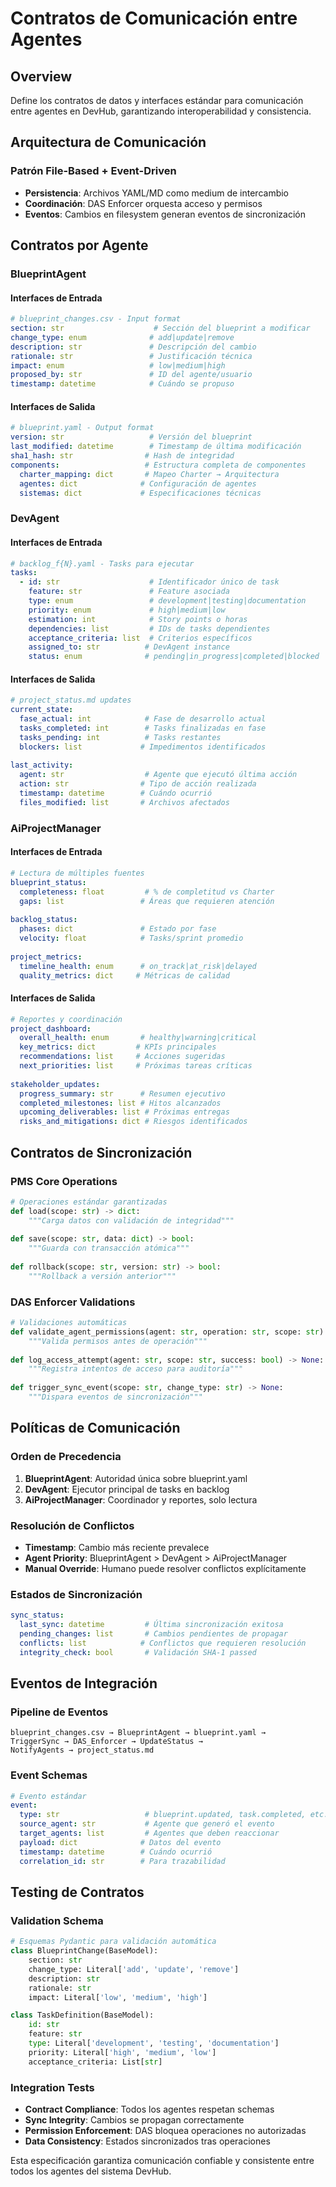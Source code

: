 # Contratos de Comunicación entre Agentes

## Overview
Define los contratos de datos y interfaces estándar para comunicación entre agentes en DevHub, garantizando interoperabilidad y consistencia.

## Arquitectura de Comunicación

### Patrón File-Based + Event-Driven
- **Persistencia**: Archivos YAML/MD como medium de intercambio
- **Coordinación**: DAS Enforcer orquesta acceso y permisos
- **Eventos**: Cambios en filesystem generan eventos de sincronización

## Contratos por Agente

### BlueprintAgent

#### Interfaces de Entrada
```yaml
# blueprint_changes.csv - Input format
section: str                    # Sección del blueprint a modificar
change_type: enum              # add|update|remove
description: str               # Descripción del cambio
rationale: str                 # Justificación técnica
impact: enum                   # low|medium|high
proposed_by: str               # ID del agente/usuario
timestamp: datetime            # Cuándo se propuso
```

#### Interfaces de Salida
```yaml
# blueprint.yaml - Output format
version: str                   # Versión del blueprint
last_modified: datetime        # Timestamp de última modificación
sha1_hash: str                # Hash de integridad
components:                   # Estructura completa de componentes
  charter_mapping: dict       # Mapeo Charter → Arquitectura
  agentes: dict              # Configuración de agentes
  sistemas: dict             # Especificaciones técnicas
```

### DevAgent

#### Interfaces de Entrada
```yaml
# backlog_f{N}.yaml - Tasks para ejecutar
tasks:
  - id: str                    # Identificador único de task
    feature: str               # Feature asociada
    type: enum                 # development|testing|documentation
    priority: enum             # high|medium|low
    estimation: int            # Story points o horas
    dependencies: list         # IDs de tasks dependientes
    acceptance_criteria: list  # Criterios específicos
    assigned_to: str          # DevAgent instance
    status: enum              # pending|in_progress|completed|blocked
```

#### Interfaces de Salida
```yaml
# project_status.md updates
current_state:
  fase_actual: int            # Fase de desarrollo actual
  tasks_completed: int        # Tasks finalizadas en fase
  tasks_pending: int          # Tasks restantes
  blockers: list             # Impedimentos identificados
  
last_activity:
  agent: str                  # Agente que ejecutó última acción
  action: str                # Tipo de acción realizada
  timestamp: datetime        # Cuándo ocurrió
  files_modified: list       # Archivos afectados
```

### AiProjectManager

#### Interfaces de Entrada
```yaml
# Lectura de múltiples fuentes
blueprint_status:
  completeness: float         # % de completitud vs Charter
  gaps: list                 # Áreas que requieren atención
  
backlog_status:
  phases: dict               # Estado por fase
  velocity: float            # Tasks/sprint promedio
  
project_metrics:
  timeline_health: enum      # on_track|at_risk|delayed
  quality_metrics: dict     # Métricas de calidad
```

#### Interfaces de Salida
```yaml
# Reportes y coordinación
project_dashboard:
  overall_health: enum       # healthy|warning|critical
  key_metrics: dict         # KPIs principales
  recommendations: list     # Acciones sugeridas
  next_priorities: list     # Próximas tareas críticas
  
stakeholder_updates:
  progress_summary: str      # Resumen ejecutivo
  completed_milestones: list # Hitos alcanzados
  upcoming_deliverables: list # Próximas entregas
  risks_and_mitigations: dict # Riesgos identificados
```

## Contratos de Sincronización

### PMS Core Operations
```python
# Operaciones estándar garantizadas
def load(scope: str) -> dict:
    """Carga datos con validación de integridad"""
    
def save(scope: str, data: dict) -> bool:
    """Guarda con transacción atómica"""
    
def rollback(scope: str, version: str) -> bool:
    """Rollback a versión anterior"""
```

### DAS Enforcer Validations
```python
# Validaciones automáticas
def validate_agent_permissions(agent: str, operation: str, scope: str) -> bool:
    """Valida permisos antes de operación"""
    
def log_access_attempt(agent: str, scope: str, success: bool) -> None:
    """Registra intentos de acceso para auditoría"""
    
def trigger_sync_event(scope: str, change_type: str) -> None:
    """Dispara eventos de sincronización"""
```

## Políticas de Comunicación

### Orden de Precedencia
1. **BlueprintAgent**: Autoridad única sobre blueprint.yaml
2. **DevAgent**: Ejecutor principal de tasks en backlog
3. **AiProjectManager**: Coordinador y reportes, solo lectura

### Resolución de Conflictos
- **Timestamp**: Cambio más reciente prevalece
- **Agent Priority**: BlueprintAgent > DevAgent > AiProjectManager
- **Manual Override**: Humano puede resolver conflictos explícitamente

### Estados de Sincronización
```yaml
sync_status:
  last_sync: datetime         # Última sincronización exitosa
  pending_changes: list       # Cambios pendientes de propagar
  conflicts: list            # Conflictos que requieren resolución
  integrity_check: bool       # Validación SHA-1 passed
```

## Eventos de Integración

### Pipeline de Eventos
```mermaid
blueprint_changes.csv → BlueprintAgent → blueprint.yaml → 
TriggerSync → DAS_Enforcer → UpdateStatus → 
NotifyAgents → project_status.md
```

### Event Schemas
```yaml
# Evento estándar
event:
  type: str                   # blueprint.updated, task.completed, etc.
  source_agent: str           # Agente que generó el evento
  target_agents: list         # Agentes que deben reaccionar
  payload: dict              # Datos del evento
  timestamp: datetime        # Cuándo ocurrió
  correlation_id: str        # Para trazabilidad
```

## Testing de Contratos

### Validation Schema
```python
# Esquemas Pydantic para validación automática
class BlueprintChange(BaseModel):
    section: str
    change_type: Literal['add', 'update', 'remove']
    description: str
    rationale: str
    impact: Literal['low', 'medium', 'high']

class TaskDefinition(BaseModel):
    id: str
    feature: str
    type: Literal['development', 'testing', 'documentation']
    priority: Literal['high', 'medium', 'low']
    acceptance_criteria: List[str]
```

### Integration Tests
- **Contract Compliance**: Todos los agentes respetan schemas
- **Sync Integrity**: Cambios se propagan correctamente
- **Permission Enforcement**: DAS bloquea operaciones no autorizadas
- **Data Consistency**: Estados sincronizados tras operaciones

Esta especificación garantiza comunicación confiable y consistente entre todos los agentes del sistema DevHub.